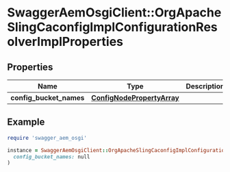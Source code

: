 # SwaggerAemOsgiClient::OrgApacheSlingCaconfigImplConfigurationResolverImplProperties

## Properties

| Name | Type | Description | Notes |
| ---- | ---- | ----------- | ----- |
| **config_bucket_names** | [**ConfigNodePropertyArray**](ConfigNodePropertyArray.md) |  | [optional] |

## Example

```ruby
require 'swagger_aem_osgi'

instance = SwaggerAemOsgiClient::OrgApacheSlingCaconfigImplConfigurationResolverImplProperties.new(
  config_bucket_names: null
)
```

